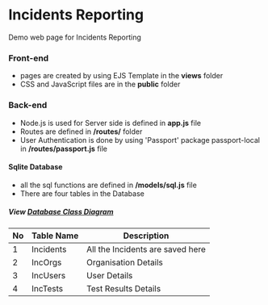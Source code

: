 # Incidents Reporting

Demo web page for Incidents Reporting

### Front-end

- pages are created by using EJS Template in the **views** folder
- CSS and JavaScript files are in the **public** folder

### Back-end

- Node.js is used for Server side is defined in **app.js** file
- Routes are defined in **/routes/** folder
- User Authentication is done by using 'Passport' package passport-local in **/routes/passport.js** file

#### Sqlite Database

- all the sql functions are defined in **/models/sql.js** file
- There are four tables in the Database

##### View [Database Class Diagram](https://cdn.glitch.com/9bee8661-4022-432d-b709-a22e0c27bd43%2FDiagram_0.pdf?v=1613978704317)

| No  | Table Name | Description                      |
| --- | ---------- | -------------------------------- |
| 1   | Incidents  | All the Incidents are saved here |
| 2   | IncOrgs    | Organisation Details             |
| 3   | IncUsers   | User Details                     |
| 4   | IncTests   | Test Results Details             |